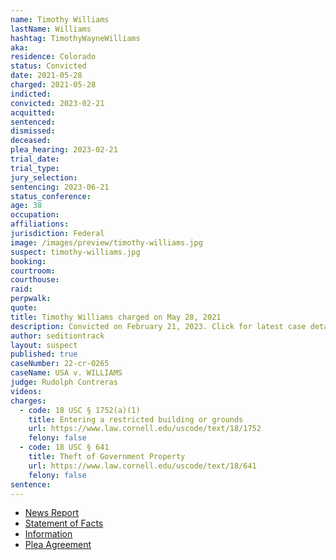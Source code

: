 ```yaml
---
name: Timothy Williams
lastName: Williams
hashtag: TimothyWayneWilliams
aka:
residence: Colorado
status: Convicted
date: 2021-05-28
charged: 2021-05-28
indicted:
convicted: 2023-02-21
acquitted:
sentenced:
dismissed:
deceased:
plea_hearing: 2023-02-21
trial_date:
trial_type:
jury_selection:
sentencing: 2023-06-21
status_conference:
age: 38
occupation:
affiliations:
jurisdiction: Federal
image: /images/preview/timothy-williams.jpg
suspect: timothy-williams.jpg
booking:
courtroom:
courthouse:
raid:
perpwalk:
quote:
title: Timothy Williams charged on May 28, 2021
description: Convicted on February 21, 2023. Click for latest case details.
author: seditiontrack
layout: suspect
published: true
caseNumber: 22-cr-0265
caseName: USA v. WILLIAMS
judge: Rudolph Contreras
videos:
charges:
  - code: 18 USC § 1752(a)(1)
    title: Entering a restricted building or grounds
    url: https://www.law.cornell.edu/uscode/text/18/1752
    felony: false
  - code: 18 USC § 641
    title: Theft of Government Property
    url: https://www.law.cornell.edu/uscode/text/18/641
    felony: false
sentence:
---
```


- [News Report](https://www.cpr.org/2021/06/04/man-from-trinidad-allegedly-took-selfie-during-january-6-u-s-capitol-riot/)
- [Statement of Facts](https://www.justice.gov/usao-dc/case-multi-defendant/file/1401816/download)
- [Information](https://storage.courtlistener.com/recap/gov.uscourts.dcd.246010/gov.uscourts.dcd.246010.59.0.pdf)
- [Plea Agreement](https://storage.courtlistener.com/recap/gov.uscourts.dcd.246009/gov.uscourts.dcd.246009.65.0.pdf)

